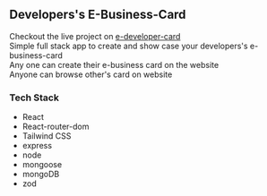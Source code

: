 ## Developers's E-Business-Card
Checkout the live project on [e-developer-card](https://e-developer-card.vercel.app/) <br>
Simple full stack app to create and show case your developers's e-business-card <br>
Any one can create their e-business card on the website <br>
Anyone can browse other's card on website

### Tech Stack 
- React
- React-router-dom
- Tailwind CSS
- express
- node
- mongoose
- mongoDB
- zod
  
